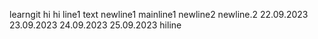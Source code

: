 learngit
hi hi
line1
text
newline1
mainline1
newline2
newline.2
22.09.2023
23.09.2023
24.09.2023
25.09.2023 hiline
